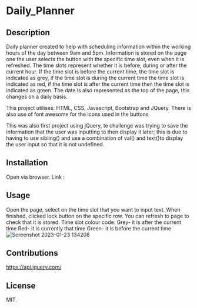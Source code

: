 # Daily_Planner
## Description 
Daily planner created to help with scheduling information within the working hours of the day between 9am and 5pm. Information is stored on the page one the user selects the button with the specific time slot, even when it is refreshed. The time slots represent whether it is before, during or after the current hour. If the time slot is before the current time, the time slot is indicated as grey, if the time slot is during the current time the time slot is indicated as red, if the time slot is after the current time then the time slot is indicated as green. The date is also represented as the top of the page, this changes on a daily basis.

This project utilises: HTML, CSS, Javascript, Bootstrap and JQuery. There is also use of font awesome for the icons used in the buttons

This was also first project using jQuery, te challenge was trying to save the information that the user was inputting to then display it later; this is due to having to use sibling() and use a combination of val() and text()to display the user input so that it is not undefined.

## Installation
Open via browser.
Link : 

## Usage 
Open the page, select on the time slot that you want to input text. When finished, clicked lock button on the specific row. You can refresh to page to check that it is stored. 
Time slot colour code:
Grey- it is after the current time
Red- it is currently that time
Green- it is before the current time
![Screenshot 2023-01-23 134208](https://user-images.githubusercontent.com/117565899/213980894-1420dd1c-9346-4357-9a6f-e62d80d34457.png)

## Contributions 
https://api.jquery.com/

## License 
MIT.
